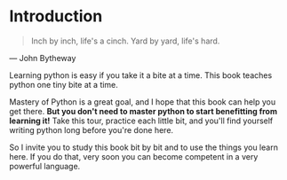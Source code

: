 # Introduction

> Inch by inch, life's a cinch. Yard by yard, life's hard.

― John Bytheway

Learning python is easy if you take it a bite at a time.
This book teaches python one tiny bite at a time.

Mastery of Python is a great goal, and I hope that this book can help you get there.
**But you don't need to master python to start benefitting from learning it!**
Take this tour, practice each little bit, and you'll find yourself writing python
long before you're done here.

So I invite you to study this book bit by bit and to use the things you learn here.
If you do that, very soon you can become competent in a very powerful language.
